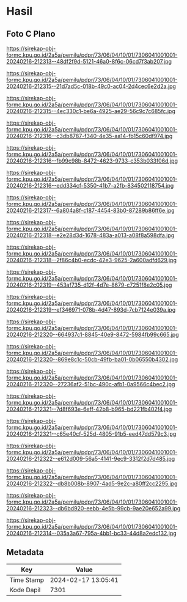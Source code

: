 # Hasil

## Foto C Plano

https://sirekap-obj-formc.kpu.go.id/2a5a/pemilu/pdpr/73/06/04/10/01/7306041001001-20240216-212313--48df2f9d-5121-46a0-8f6c-06cd7f3ab207.jpg

https://sirekap-obj-formc.kpu.go.id/2a5a/pemilu/pdpr/73/06/04/10/01/7306041001001-20240216-212315--21d7ad5c-018b-49c0-ac04-2d4cec6e2d2a.jpg

https://sirekap-obj-formc.kpu.go.id/2a5a/pemilu/pdpr/73/06/04/10/01/7306041001001-20240216-212315--4ec330c1-be6a-4925-ae29-56c9c7c685fc.jpg

https://sirekap-obj-formc.kpu.go.id/2a5a/pemilu/pdpr/73/06/04/10/01/7306041001001-20240216-212316--c3db8787-f340-4e35-aa14-fb15c60df974.jpg

https://sirekap-obj-formc.kpu.go.id/2a5a/pemilu/pdpr/73/06/04/10/01/7306041001001-20240216-212316--fb99c98b-8472-4623-9733-c353b033f06d.jpg

https://sirekap-obj-formc.kpu.go.id/2a5a/pemilu/pdpr/73/06/04/10/01/7306041001001-20240216-212316--edd334cf-5350-41b7-a2fb-834502118754.jpg

https://sirekap-obj-formc.kpu.go.id/2a5a/pemilu/pdpr/73/06/04/10/01/7306041001001-20240216-212317--6a804a8f-c187-4454-83b0-87289b86ff6e.jpg

https://sirekap-obj-formc.kpu.go.id/2a5a/pemilu/pdpr/73/06/04/10/01/7306041001001-20240216-212318--e2e28d3d-1678-483a-a013-a08f8a598dfa.jpg

https://sirekap-obj-formc.kpu.go.id/2a5a/pemilu/pdpr/73/06/04/10/01/7306041001001-20240216-212318--2f86c4b0-ecdc-42e3-9625-2a600adfd629.jpg

https://sirekap-obj-formc.kpu.go.id/2a5a/pemilu/pdpr/73/06/04/10/01/7306041001001-20240216-212319--453af735-d12f-4d7e-8679-c7251f8e2c05.jpg

https://sirekap-obj-formc.kpu.go.id/2a5a/pemilu/pdpr/73/06/04/10/01/7306041001001-20240216-212319--ef346971-078b-4d47-893d-7cb7124e039a.jpg

https://sirekap-obj-formc.kpu.go.id/2a5a/pemilu/pdpr/73/06/04/10/01/7306041001001-20240216-212320--664937c1-8845-40e9-8472-5984fb99c665.jpg

https://sirekap-obj-formc.kpu.go.id/2a5a/pemilu/pdpr/73/06/04/10/01/7306041001001-20240216-212320--869e8c1c-50cb-49fb-ba01-0b06550b4302.jpg

https://sirekap-obj-formc.kpu.go.id/2a5a/pemilu/pdpr/73/06/04/10/01/7306041001001-20240216-212320--27236af2-51bc-490c-afb1-0a9566c4bec2.jpg

https://sirekap-obj-formc.kpu.go.id/2a5a/pemilu/pdpr/73/06/04/10/01/7306041001001-20240216-212321--7d8f693e-6eff-42b8-b965-bd221fb402f4.jpg

https://sirekap-obj-formc.kpu.go.id/2a5a/pemilu/pdpr/73/06/04/10/01/7306041001001-20240216-212321--c65e40cf-525d-4805-91b5-eed47dd579c3.jpg

https://sirekap-obj-formc.kpu.go.id/2a5a/pemilu/pdpr/73/06/04/10/01/7306041001001-20240216-212322--e612d009-56a5-4141-9ec9-3312f2d7d485.jpg

https://sirekap-obj-formc.kpu.go.id/2a5a/pemilu/pdpr/73/06/04/10/01/7306041001001-20240216-212322--db8b008b-8907-4ad5-9e2c-a80ff2cc2295.jpg

https://sirekap-obj-formc.kpu.go.id/2a5a/pemilu/pdpr/73/06/04/10/01/7306041001001-20240216-212323--db6bd920-eebb-4e5b-99cb-9ae20e652a99.jpg

https://sirekap-obj-formc.kpu.go.id/2a5a/pemilu/pdpr/73/06/04/10/01/7306041001001-20240216-212314--035a3a67-795a-4bb1-bc33-44d8a2edc132.jpg


## Metadata

| Key        | Value               |
| ---------- | ------------------- |
| Time Stamp | 2024-02-17 13:05:41 |
| Kode Dapil | 7301                |



